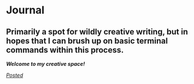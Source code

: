 # Journal
Primarily a spot for wildly creative writing, but in hopes that I can brush up on basic terminal commands within this process.
-------
**_Welcome to my creative space!_**

[_Posted_](https://github.com/SeanEmbrace/Journal/blob/master/Posted.md)
